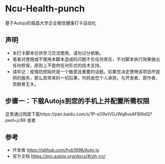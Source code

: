 # Ncu-Health-punch
基于Autojs的南昌大学企业微信健康打卡自动化

## 声明
- 本打卡脚本仅供学习交流使用，请勿过分依赖。
- 笔者对使用或不使用本脚本造成的问题不负任何责任，不对脚本执行效果做出任何担保，原则上不提供任何形式的技术支持。
- 请牢记：疫情防控始终是一个敏感且重要的话题。如果您决定使用该项目所提供的服务，那么其带来的一切后果，均将由您个人承担，与开发者、原作者、贡献者无关。

## 步骤一：下载Autojs到您的手机上并配置所需权限
 这里通过网盘下载https://pan.baidu.com/s/1P-sO9xtVGJWq8voAFBl6dQ?pwd=jc88
 或者

 



## 参考
- 开发者 https://github.com/hyb1996/Auto.js
- 官方文档 https://pro.autojs.org/docs/#/zh-cn/
